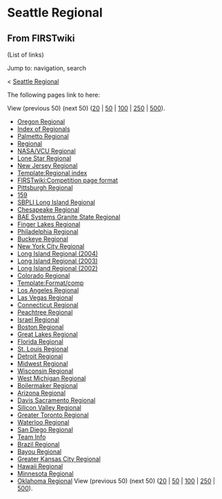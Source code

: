 # Seattle Regional

## From FIRSTwiki

(List of links)

Jump to: navigation, search

< [Seattle Regional](/index.php?title=Seattle_Regional&redirect=no "Seattle
Regional")

The following pages link to here:

View (previous 50) (next 50) ([20](/index.php?title=Special:Whatlinkshere/Seattle_Regional&limit=20&from=0 "Special:Whatlinkshere/Seattle Regional") | [50](/index.php?title=Special:Whatlinkshere/Seattle_Regional&limit=50&from=0 "Special:Whatlinkshere/Seattle Regional") | [100](/index.php?title=Special:Whatlinkshere/Seattle_Regional&limit=100&from=0 "Special:Whatlinkshere/Seattle Regional") | [250](/index.php?title=Special:Whatlinkshere/Seattle_Regional&limit=250&from=0 "Special:Whatlinkshere/Seattle Regional") | [500](/index.php?title=Special:Whatlinkshere/Seattle_Regional&limit=500&from=0 "Special:Whatlinkshere/Seattle Regional")).

- [Oregon Regional](Oregon_Regional "Oregon Regional")
- [Index of Regionals](Index_of_Regionals "Index of Regionals")
- [Palmetto Regional](Palmetto_Regional "Palmetto Regional")
- [Regional](Regional "Regional")
- [NASA/VCU Regional](NASA/VCU_Regional "NASA/VCU Regional")
- [Lone Star Regional](Lone_Star_Regional "Lone Star Regional")
- [New Jersey Regional](New_Jersey_Regional "New Jersey Regional")
- [Template:Regional index](Template:Regional_index "Template:Regional index")
- [FIRSTwiki:Competition page format](FIRSTwiki:Competition_page_format "FIRSTwiki:Competition page format")
- [Pittsburgh Regional](Pittsburgh_Regional "Pittsburgh Regional")
- [159](159 "159")
- [SBPLI Long Island Regional](SBPLI_Long_Island_Regional "SBPLI Long Island Regional")
- [Chesapeake Regional](Chesapeake_Regional "Chesapeake Regional")
- [BAE Systems Granite State Regional](BAE_Systems_Granite_State_Regional "BAE Systems Granite State Regional")
- [Finger Lakes Regional](Finger_Lakes_Regional "Finger Lakes Regional")
- [Philadelphia Regional](Philadelphia_Regional "Philadelphia Regional")
- [Buckeye Regional](Buckeye_Regional "Buckeye Regional")
- [New York City Regional](New_York_City_Regional "New York City Regional")
- [Long Island Regional (2004)](Long_Island_Regional_%282004%29 "Long Island Regional \(2004\)")
- [Long Island Regional (2003)](Long_Island_Regional_%282003%29 "Long Island Regional \(2003\)")
- [Long Island Regional (2002)](Long_Island_Regional_%282002%29 "Long Island Regional \(2002\)")
- [Colorado Regional](Colorado_Regional "Colorado Regional")
- [Template:Format/comp](Template:Format/comp "Template:Format/comp")
- [Los Angeles Regional](Los_Angeles_Regional "Los Angeles Regional")
- [Las Vegas Regional](Las_Vegas_Regional "Las Vegas Regional")
- [Connecticut Regional](Connecticut_Regional "Connecticut Regional")
- [Peachtree Regional](Peachtree_Regional "Peachtree Regional")
- [Israel Regional](Israel_Regional "Israel Regional")
- [Boston Regional](Boston_Regional "Boston Regional")
- [Great Lakes Regional](Great_Lakes_Regional "Great Lakes Regional")
- [Florida Regional](Florida_Regional "Florida Regional")
- [St. Louis Regional](St._Louis_Regional "St. Louis Regional")
- [Detroit Regional](Detroit_Regional "Detroit Regional")
- [Midwest Regional](Midwest_Regional "Midwest Regional")
- [Wisconsin Regional](Wisconsin_Regional "Wisconsin Regional")
- [West Michigan Regional](West_Michigan_Regional "West Michigan Regional")
- [Boilermaker Regional](Boilermaker_Regional "Boilermaker Regional")
- [Arizona Regional](Arizona_Regional "Arizona Regional")
- [Davis Sacramento Regional](Davis_Sacramento_Regional "Davis Sacramento Regional")
- [Silicon Valley Regional](Silicon_Valley_Regional "Silicon Valley Regional")
- [Greater Toronto Regional](Greater_Toronto_Regional "Greater Toronto Regional")
- [Waterloo Regional](Waterloo_Regional "Waterloo Regional")
- [San Diego Regional](San_Diego_Regional "San Diego Regional")
- [Team Info](Team_Info "Team Info")
- [Brazil Regional](Brazil_Regional "Brazil Regional")
- [Bayou Regional](Bayou_Regional "Bayou Regional")
- [Greater Kansas City Regional](Greater_Kansas_City_Regional "Greater Kansas City Regional")
- [Hawaii Regional](Hawaii_Regional "Hawaii Regional")
- [Minnesota Regional](Minnesota_Regional "Minnesota Regional")
- [Oklahoma Regional](Oklahoma_Regional "Oklahoma Regional") View (previous 50) (next 50) ([20](/index.php?title=Special:Whatlinkshere/Seattle_Regional&limit=20&from=0 "Special:Whatlinkshere/Seattle Regional") | [50](/index.php?title=Special:Whatlinkshere/Seattle_Regional&limit=50&from=0 "Special:Whatlinkshere/Seattle Regional") | [100](/index.php?title=Special:Whatlinkshere/Seattle_Regional&limit=100&from=0 "Special:Whatlinkshere/Seattle Regional") | [250](/index.php?title=Special:Whatlinkshere/Seattle_Regional&limit=250&from=0 "Special:Whatlinkshere/Seattle Regional") | [500](/index.php?title=Special:Whatlinkshere/Seattle_Regional&limit=500&from=0 "Special:Whatlinkshere/Seattle Regional")).
